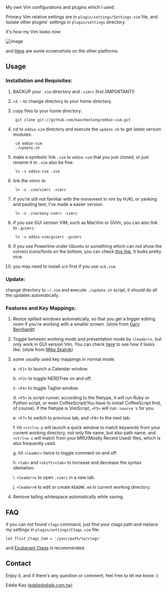My own Vim configurations and plugins which I used.

Primary Vim relative settings are in `plugin/settings/Settings.vim` file, and isolate other plugins' settings in `plugin/settings` directory.

It's how my Vim looks now:

![image](https://github.com/kaochenlong/eddie-vim/raw/master/screenshots/vim-2012-03-27-macvim.png)

and <a href="http://blog.eddie.com.tw/2012/03/06/my-vimrc/" target="_blank">Here</a> are some screenshots on the other platforms.

## Usage

### Installation and Requisites:

1. BACKUP your `.vim` directory and `.vimrc` first.(IMPORTANT!)

2. `cd ~` to change directory to your home directory.

3. copy files to your home directory:

        git clone git://github.com/kaochenlong/eddie-vim.git

4. cd to `eddie-vim` directory and execute the `update.sh` to get latest version modules:

        cd eddie-vim
        ./update.sh

5. make a symbolic link `.vim` to `eddie-vim` that you just cloned, or just rename it to `.vim` also be fine:

        ln -s eddie-vim .vim

6. link the vimrc to

        ln -s .vim/vimrc .vimrc

7. if you're still not familiar with the movement in vim by HJKL or yanking and pasting text, I've made a easier version:

        ln -s .vim/easy-vimrc .vimrc

8. if you use GUI version VIM, such as MacVim or GVim, you can also link to `.gvimrc`:

        ln -s eddie-vim/gvimrc .gvimrc

9. if you use Powerline under Ubuntu or something which can not show the correct icons/fonts on the bottom, you can check [this link](https://github.com/scotu/ubuntu-mono-powerline), it looks pretty nice.

10. you may need to install `ack` first if you use `ack.vim`.

### Update:

change directory to `~/.vim` and execute `./update.sh` script, it should do all the updates automatically.

### Features and Key Mappings:

1. Resize splited windows automatically, so that you  get a bigger editing room if you're working with a smaller screen. (stole from [Gary Bernhardt](https://github.com/garybernhardt))

2. Toggle between working mode and presentation mode by `<leader>z`, but only work in GUI version Vim. You can check [here](http://blog.eddie.com.tw/2012/03/14/switch-to-presentation-mode/) to see how it looks like. (stole from [Mike Skalnik](https://github.com/skalnik))

3. some usually used key mappings in normal mode:

    a. `<F1>` to launch a Calendar window.

    b. `<F2>` to toggle NERDTree on and off.

    c. `<F4>` to toggle Taglist window.

    d. `<F5>` is script runner, according to the filetype, it will run Ruby or Python script, or even CoffeeScript(You have to install CoffeeScript first, of course). if the filetype is VimScript, `<F5>` will run `:source %` for you.

    e. `<F7>` to switch to previous tab, and `<F8>` to the next tab.

    f. hit `<ctrl>w p` will launch a quick window to match keywords from your current working directory, not only file name, but also path name. and `<ctrl>w u` will match from your MRU(Mostly Recent Used) files, which is also frequently used.

    g. hit `<leader>` twice to toggle comment on and off.

    h. `<tab>` and `<shift><tab>` to increase and decrease the syntax identation.


    i. `<leader>v` to open `.vimrc` in a new tab.

    j. `<leader>0` to edit or create `README.md` in current working directory.

4. Remove tailing whitespace automatically while saving.

## FAQ

if you can not found `ctags` command, just find your ctags path and replace my settings in `plugin/settings/Ctags.vim` file:

    let Tlist_Ctags_Cmd = '/your/path/to/ctags'

and [Exuberant Ctags](http://ctags.sourceforge.net/) is recommended.

## Contact

Enjoy it, and if there's any question or comment, feel free to let me know :)

Eddie Kao (eddie@digik.com.tw)

